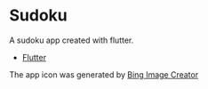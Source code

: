 # Sudoku

A sudoku app created with flutter.

- [Flutter](https://github.com/flutter/flutter)

The app icon was generated by [Bing Image Creator](https://www.bing.com/images/create)
